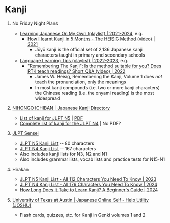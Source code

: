 # Kanji

1. No Friday Night Plans
   - [Learning Japanese On My Own (playlist) | 2021-2024](https://www.youtube.com/playlist?list=PLfgVtKETNu8Ws8r49GoWjRgrmGx2cpk5z), e.g.
     * [How I learnt Kanji in 5 Months - The HEISIG Method (video) | 2021](https://www.youtube.com/watch?v=GZP7kZCZVQw)
       + Jōyō kanji is the official set of 2,136 Japanese kanji characters taught in primary and secondary schools
   - [Language Learning Tips (playlist) | 2022-2023](https://www.youtube.com/playlist?list=PLfgVtKETNu8VH0U264yrAEezcaTW-qWMM), e.g.
     * ["Remembering The Kanji": Is the method suitable for you? Does RTK teach readings? Short Q&A (video) | 2022](https://www.youtube.com/watch?v=o-zA1DWJ2Sw)
       + James W. Heisig, Remembering the Kanji, Volume 1 does *not* teach the pronunciation, only the meanings
       + In most kanji compounds (i.e. two or more kanji characters) the Chinese reading (i.e. the onyami reading) is the  most widespread

1. [NIHONGO ICHIBAN | Japanese Kanji Directory](https://nihongoichiban.com/home/japanese-kanji-directory/)
   - [List of kanji for JLPT N5](https://nihongoichiban.com/2011/04/10/complete-list-of-kanji-for-jlpt-n5/) |
     [PDF](https://nihongoichiban.com/wp-content/uploads/2012/09/kanjibookjlptn5.pdf)
   - [Complete list of kanji for the JLPT N4](https://nihongoichiban.com/2011/05/22/complete-list-of-kanji-for-the-jlpt-n4/) | No PDF?

1. [JLPT Sensei](https://jlptsensei.com/)
   - [JLPT N5 Kanji List](https://jlptsensei.com/jlpt-n5-kanji-list/) -- 80 characters
   - [JLPT N4 Kanji List](https://jlptsensei.com/jlpt-n4-kanji-list/) -- 167 characters
   - Also includes kanji lists for N3, N2 and N1
   - Also includes grammar lists, vocab lists and practice tests for N15-N1

1. Hirakan
   - [JLPT N5 Kanji List - All 112 Characters You Need To Know | 2023](https://hirakan.com/blogs/japanese/kanji-jlpt-n5-list)
   - [JLPT N4 Kanij List - All 176 Characters You Need To Know | 2024](https://hirakan.com/blogs/japanese/kanji-jlpt-n4-list)
   - [How Long Does It Take to Learn Kanji? A Beginner's Guide | 2024](https://hirakan.com/blogs/japanese/how-long-to-learn-kanji)

1. [University of Texas at Austin | Japanese Online Self - Help Utility (JOSHU)](https://laits.utexas.edu/japanese/joshu/kanji/kanji_genki.php)
   - Flash cards, quizzes, etc. for Kanji in Genki volumes 1 and 2

